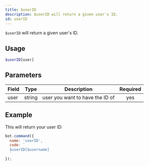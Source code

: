 ```yaml
---
title: $userID 
description: $userID will return a given user's ID.
id: userID
---
```


`$userID` will return a given user's ID.

## Usage

```php
$userID[user]
```

## Parameters 


| Field | Type   | Description                     | Required |
| ----- | ------ | ------------------------------- |:--------:|
| user  | string | user you want to have the ID of |    yes   |


## Example

This will return your user ID:

```javascript
bot.command({
  name: 'userID',
  code: `
  $userID[$username]
  `
});
```
